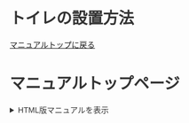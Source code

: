 # トイレの設置方法

[マニュアルトップに戻る](README.md)

# マニュアルトップページ


<details>
<summary>HTML版マニュアルを表示</summary>
  
<!DOCTYPE html>
<html lang="ja">
<head>
    <meta charset="UTF-8">
    <meta name="viewport" content="width=device-width, initial-scale=1.0">
    <title>トイレの設置手順</title>
    <style>
        body {
            font-family: 'Hiragino Sans', 'Hiragino Kaku Gothic ProN', 'Noto Sans JP', sans-serif;
            margin: 0;
            padding: 20px;
            color: #333;
            max-width: 800px;
            margin: 0 auto;
        }
        
        h1 {
            text-align: center;
            color: #333;
            margin-bottom: 20px;
            border-bottom: 1px solid #ccc;
            padding-bottom: 10px;
        }
        
        .section-container {
            display: block;
            margin-bottom: 20px;
        }
        
        .section {
            width: 100%;
            background-color: #f9f9f9;
            border-radius: 5px;
            padding: 15px;
            box-shadow: 0 1px 3px rgba(0,0,0,0.1);
            margin-bottom: 20px;
            box-sizing: border-box;
        }
        
        .section-title {
            font-size: 18px;
            color: #1a73e8;
            margin-top: 0;
            margin-bottom: 15px;
            font-weight: bold;
            background-color: #1a73e8;
            color: white;
            padding: 8px 15px;
            border-radius: 3px;
        }
        
        .step-container {
            margin-bottom: 10px;
            padding: 0 5px;
        }
        
        .step {
            display: flex;
            align-items: flex-start;
            margin-bottom: 8px;
        }
        
        .step-number {
            background-color: #1a73e8;
            color: white;
            width: 24px;
            height: 24px;
            border-radius: 50%;
            display: flex;
            justify-content: center;
            align-items: center;
            margin-right: 10px;
            flex-shrink: 0;
            font-size: 14px;
        }
        
        .step-content {
            flex: 1;
        }
        
        .tools-materials {
            display: block;
            margin-bottom: 20px;
        }
        
        .tools-materials-section {
            width: 100%;
            background-color: #f9f9f9;
            border-radius: 5px;
            padding: 15px;
            box-shadow: 0 1px 3px rgba(0,0,0,0.1);
            margin-bottom: 20px;
            box-sizing: border-box;
        }
        
        .tools-materials-title {
            font-size: 18px;
            color: #333;
            margin-top: 0;
            margin-bottom: 15px;
            font-weight: bold;
            background-color: #333;
            color: white;
            padding: 8px 15px;
            border-radius: 3px;
        }
        
        .tools-materials-list {
            display: flex;
            flex-wrap: wrap;
        }
        
        .tool-material-item {
            width: 50%;
            display: flex;
            align-items: center;
            margin-bottom: 8px;
        }
        
        .tool-material-item:before {
            content: "•";
            color: #1a73e8;
            margin-right: 8px;
            font-weight: bold;
        }
        
        .notes {
            background-color: #fef2f2;
            border-radius: 5px;
            padding: 15px;
            margin-top: 20px;
            border-left: 4px solid #dc2626;
        }
        
        .notes-title {
            font-size: 18px;
            color: #dc2626;
            margin-top: 0;
            margin-bottom: 10px;
            font-weight: bold;
        }
        
        .note-item {
            display: flex;
            align-items: flex-start;
            margin-bottom: 5px;
        }
        
        .note-item:before {
            content: "•";
            color: #dc2626;
            margin-right: 8px;
            font-weight: bold;
        }
        
        .see-more {
            text-align: right;
            color: #1a73e8;
            font-size: 14px;
            margin-top: 10px;
            cursor: pointer;
        }
    </style>
</head>
<body>
    <h1>トイレの設置手順</h1>
    
    <div class="section-container">
        <div class="section">
            <h2 class="section-title">1. 準備作業</h2>
            <div class="step-container">
                <div class="step">
                    <div class="step-number">1</div>
                    <div class="step-content">水道の元栓を閉める</div>
                </div>
                <div class="step">
                    <div class="step-number">2</div>
                    <div class="step-content">古いトイレの撤去</div>
                </div>
                <div class="step">
                    <div class="step-number">3</div>
                    <div class="step-content">床の清掃・確認</div>
                </div>
            </div>
            <div class="see-more" id="toggle-details">追加作業の詳細を見る</div>
            
            <div id="additional-details" style="display: none; margin-top: 15px;">
                <div class="section-detail">
                    <h3 style="font-size: 16px; margin-bottom: 10px; color: #333; background-color: #e6f2ff; padding: 5px 10px;">詳細な手順</h3>
                    <ul style="list-style-type: none; padding-left: 10px; margin-top: 5px;">
                        <li style="margin-bottom: 5px; font-size: 14px;">• 水道メーターを確認しておきましょう</li>
                        <li style="margin-bottom: 5px; font-size: 14px;">• 工具の準備をしておく</li>
                        <li style="margin-bottom: 5px; font-size: 14px;">• 作業スペースを確保する</li>
                        <li style="margin-bottom: 5px; font-size: 14px;">• 排水口の寸法を測定しておく</li>
                    </ul>
                </div>
                
                <div class="step-container" style="margin-top: 15px;">
                    <div class="step">
                        <div class="step-number" style="background-color: #2196F3;">1</div>
                        <div class="step-content">給水管からの水漏れがないことを確認してから、慎重に元栓を時計回りに回して閉めます</div>
                    </div>
                    <div class="step">
                        <div class="step-number" style="background-color: #2196F3;">2</div>
                        <div class="step-content">タンクの水を抜いてから、給水管を外します（水が残っている場合があります）</div>
                    </div>
                    <div class="step">
                        <div class="step-number" style="background-color: #2196F3;">3</div>
                        <div class="step-content">床のボルトカバーを外し、ナットを緩めて取り外します（古いボルトは錆びている場合があります）</div>
                    </div>
                    <div class="step">
                        <div class="step-number" style="background-color: #2196F3;">4</div>
                        <div class="step-content">トイレと床の間のコーキングをカッターなどで慎重に切り離します</div>
                    </div>
                </div>
                
                <div class="notes" style="background-color: #ffebee; padding: 10px; margin-top: 15px; border-left: 3px solid #f44336; font-size: 14px;">
                    <h4 style="margin-top: 0; margin-bottom: 5px; color: #d32f2f;">注意点</h4>
                    <div style="margin-bottom: 5px;">• 古いトイレの撤去作業は力が必要になることがあります。無理をせず二人で行うことをお勧めします。</div>
                    <div style="margin-bottom: 5px;">• 給水管や排水管を取り外す際は、床や壁を傷つけないように注意してください。</div>
                    <div style="margin-bottom: 5px;">• 古いボルトが錆びついている場合は、潤滑油を使用するか専門家に相談することをお勧めします。</div>
                </div>
                
                <div class="tips" style="background-color: #e8f5e9; padding: 10px; margin-top: 15px; border-left: 3px solid #4caf50; font-size: 14px;">
                    <h4 style="margin-top: 0; margin-bottom: 5px; color: #2e7d32;">アドバイス</h4>
                    <div style="margin-bottom: 5px;">• 作業前に写真を撮っておくと、配管の位置や接続方法を覚えておくのに役立ちます。特にトイレの裏側の配管接続は複雑な場合があります。</div>
                    <div style="margin-bottom: 5px;">• 古いワックスリングは完全に取り除き、床の排水口周辺をよく清掃してください。残留物があると新しいトイレの設置に影響します。</div>
                </div>
            </div>
            
            <script>
                document.getElementById('toggle-details').addEventListener('click', function() {
                    var details = document.getElementById('additional-details');
                    if (details.style.display === 'none') {
                        details.style.display = 'block';
                        this.textContent = '詳細を閉じる';
                    } else {
                        details.style.display = 'none';
                        this.textContent = '追加作業の詳細を見る';
                    }
                });
            </script>
        </div>
        
        <div class="section">
            <h2 class="section-title">2. 設置準備</h2>
            <div class="step-container">
                <div class="step">
                    <div class="step-number">4</div>
                    <div class="step-content">新しいトイレの設置準備</div>
                </div>
                <div class="step">
                    <div class="step-number">5</div>
                    <div class="step-content">ワックスリングの設置</div>
                </div>
            </div>
            <div class="see-more" id="toggle-details-2">追加作業の詳細を見る</div>
            
            <div id="additional-details-2" style="display: none; margin-top: 15px;">
                <div class="section-detail">
                    <h3 style="font-size: 16px; margin-bottom: 10px; color: #333; background-color: #e6f2ff; padding: 5px 10px;">詳細な手順</h3>
                    <ul style="list-style-type: none; padding-left: 10px; margin-top: 5px;">
                        <li style="margin-bottom: 5px; font-size: 14px;">• 開封前に新しいトイレの部品をすべて確認する</li>
                        <li style="margin-bottom: 5px; font-size: 14px;">• 説明書を一読しておく</li>
                        <li style="margin-bottom: 5px; font-size: 14px;">• 排水口の寸法と新しいトイレの適合を再確認</li>
                        <li style="margin-bottom: 5px; font-size: 14px;">• 床のフランジの状態を確認する</li>
                    </ul>
                </div>
                
                <div class="step-container" style="margin-top: 15px;">
                    <div class="step">
                        <div class="step-number" style="background-color: #2196F3;">1</div>
                        <div class="step-content">床のフランジ（排水口）に損傷がないか確認します。損傷がある場合は修理または交換が必要です</div>
                    </div>
                    <div class="step">
                        <div class="step-number" style="background-color: #2196F3;">2</div>
                        <div class="step-content">新しい固定ボルトをフランジの溝に差し込みます。頭を下にして正しい位置に設置してください</div>
                    </div>
                    <div class="step">
                        <div class="step-number" style="background-color: #2196F3;">3</div>
                        <div class="step-content">新しいワックスリングをフランジの上に置きます。テーパー側が上になるように設置するか、メーカーの指示に従ってください</div>
                    </div>
                    <div class="step">
                        <div class="step-number" style="background-color: #2196F3;">4</div>
                        <div class="step-content">ワックスリングは指で押さえたり形を変えたりしないでください。変形すると密閉性が損なわれます</div>
                    </div>
                </div>
                
                <div class="notes" style="background-color: #ffebee; padding: 10px; margin-top: 15px; border-left: 3px solid #f44336; font-size: 14px;">
                    <h4 style="margin-top: 0; margin-bottom: 5px; color: #d32f2f;">注意点</h4>
                    <div style="margin-bottom: 5px;">• フランジの高さが床面より低い場合、フランジエクステンダーが必要になることがあります。</div>
                    <div style="margin-bottom: 5px;">• ワックスリングは一度使用したら再利用できません。設置に失敗した場合は新しいものを使用してください。</div>
                    <div style="margin-bottom: 5px;">• 床が平らでない場合は、設置前に床の修正が必要になる場合があります。</div>
                </div>
                
                <div class="tips" style="background-color: #e8f5e9; padding: 10px; margin-top: 15px; border-left: 3px solid #4caf50; font-size: 14px;">
                    <h4 style="margin-top: 0; margin-bottom: 5px; color: #2e7d32;">アドバイス</h4>
                    <div style="margin-bottom: 5px;">• ワックスリングの代わりにゴム製のリングを使用することもできます。ゴム製リングは再利用可能で設置が簡単です。</div>
                    <div style="margin-bottom: 5px;">• 固定ボルトが動かないように、一時的にマスキングテープで固定すると作業がしやすくなります。</div>
                    <div style="margin-bottom: 5px;">• トイレ設置時に姿勢を低くするため、あらかじめ膝当てパッドを用意しておくと便利です。</div>
                </div>
            </div>
            
            <script>
                document.getElementById('toggle-details-2').addEventListener('click', function() {
                    var details = document.getElementById('additional-details-2');
                    if (details.style.display === 'none') {
                        details.style.display = 'block';
                        this.textContent = '詳細を閉じる';
                    } else {
                        details.style.display = 'none';
                        this.textContent = '追加作業の詳細を見る';
                    }
                });
            </script>
        </div>
        
        <div class="section">
            <h2 class="section-title">3. 本体設置</h2>
            <div class="step-container">
                <div class="step">
                    <div class="step-number">6</div>
                    <div class="step-content">トイレ本体の設置</div>
                </div>
                <div class="step">
                    <div class="step-number">7</div>
                    <div class="step-content">給水管の接続</div>
                </div>
                <div class="step">
                    <div class="step-number">8</div>
                    <div class="step-content">タンクと便器の接続</div>
                </div>
                <div class="step">
                    <div class="step-number">9</div>
                    <div class="step-content">固定ボルトの締め付け</div>
                </div>
            </div>
            <div class="see-more" id="toggle-details-3">追加作業の詳細を見る</div>
            
            <div id="additional-details-3" style="display: none; margin-top: 15px;">
                <div class="section-detail">
                    <h3 style="font-size: 16px; margin-bottom: 10px; color: #333; background-color: #e6f2ff; padding: 5px 10px;">詳細な手順</h3>
                    <ul style="list-style-type: none; padding-left: 10px; margin-top: 5px;">
                        <li style="margin-bottom: 5px; font-size: 14px;">• 設置前に便器とタンクの部品を確認</li>
                        <li style="margin-bottom: 5px; font-size: 14px;">• ガスケットやシールの位置を確認</li>
                        <li style="margin-bottom: 5px; font-size: 14px;">• 便器内部の固定具を準備</li>
                        <li style="margin-bottom: 5px; font-size: 14px;">• 給水管の新品への交換を検討</li>
                    </ul>
                </div>
                
                <div class="step-container" style="margin-top: 15px;">
                    <div class="step">
                        <div class="step-number" style="background-color: #2196F3;">1</div>
                        <div class="step-content">便器を慎重に固定ボルトの上に合わせます。この時、便器を前後左右に少し動かして調整し、ワックスリングに正確に合わせます</div>
                    </div>
                    <div class="step">
                        <div class="step-number" style="background-color: #2196F3;">2</div>
                        <div class="step-content">便器が正しい位置に来たら、ワックスリングの上にしっかりと押し下げて密閉します。この時、便器を強く押し付けるようにします</div>
                    </div>
                    <div class="step">
                        <div class="step-number" style="background-color: #2196F3;">3</div>
                        <div class="step-content">固定ボルトにワッシャーとナットを取り付け、交互に少しずつ締めていきます。強く締めすぎると陶器が割れる恐れがあるので注意してください</div>
                    </div>
                    <div class="step">
                        <div class="step-number" style="background-color: #2196F3;">4</div>
                        <div class="step-content">タンクのボトムガスケットを確認し、便器の給水口に合わせてタンクを設置します。取付ボルトを使用してタンクを便器に固定します</div>
                    </div>
                    <div class="step">
                        <div class="step-number" style="background-color: #2196F3;">5</div>
                        <div class="step-content">給水管を取り付ける前に、給水ナットにゴムワッシャーが正しく入っていることを確認します</div>
                    </div>
                    <div class="step">
                        <div class="step-number" style="background-color: #2196F3;">6</div>
                        <div class="step-content">給水管をタンクと給水栓に接続します。この時、給水管をねじらないように注意しながら手で締めた後、レンチで1/4回転程度締めます</div>
                    </div>
                </div>
                
                <div class="notes" style="background-color: #ffebee; padding: 10px; margin-top: 15px; border-left: 3px solid #f44336; font-size: 14px;">
                    <h4 style="margin-top: 0; margin-bottom: 5px; color: #d32f2f;">注意点</h4>
                    <div style="margin-bottom: 5px;">• 固定ボルトの締め付けは均等に行い、片側だけ強く締めないようにしてください。</div>
                    <div style="margin-bottom: 5px;">• 便器が揺れる場合は、プラスチック製のシムを使用して水平を調整してください。</div>
                    <div style="margin-bottom: 5px;">• タンクと便器の接続部からの水漏れは非常に厄介です。タンク取付け時はガスケットの位置に十分注意してください。</div>
                    <div style="margin-bottom: 5px;">• 給水管の接続部は最も水漏れが起こりやすい場所です。必要以上に締め付けるとナットが割れる恐れがあります。</div>
                </div>
                
                <div class="tips" style="background-color: #e8f5e9; padding: 10px; margin-top: 15px; border-left: 3px solid #4caf50; font-size: 14px;">
                    <h4 style="margin-top: 0; margin-bottom: 5px; color: #2e7d32;">アドバイス</h4>
                    <div style="margin-bottom: 5px;">• 便器の取り付け前に、床が水平かどうか水準器で確認しておくと良いでしょう。</div>
                    <div style="margin-bottom: 5px;">• 給水管は柔軟性のあるステンレスメッシュタイプを使用すると、取り付けが簡単で長持ちします。</div>
                    <div style="margin-bottom: 5px;">• ボルトカバーを取り付ける前に、少量のシリコングリースをボルトに塗っておくと、将来の取り外しが容易になります。</div>
                    <div style="margin-bottom: 5px;">• タンクの取り付け時は、タンク内部の部品が正しく配置されているか確認してから便器に設置してください。</div>
                </div>
            </div>
            
            <script>
                document.getElementById('toggle-details-3').addEventListener('click', function() {
                    var details = document.getElementById('additional-details-3');
                    if (details.style.display === 'none') {
                        details.style.display = 'block';
                        this.textContent = '詳細を閉じる';
                    } else {
                        details.style.display = 'none';
                        this.textContent = '追加作業の詳細を見る';
                    }
                });
            </script>
        </div>
        
        <div class="section">
            <h2 class="section-title">4. 仕上げ確認</h2>
            <div class="step-container">
                <div class="step">
                    <div class="step-number">10</div>
                    <div class="step-content">水漏れテスト</div>
                </div>
                <div class="step">
                    <div class="step-number">11</div>
                    <div class="step-content">コーキング処理</div>
                </div>
                <div class="step">
                    <div class="step-number">12</div>
                    <div class="step-content">最終確認</div>
                </div>
            </div>
            <div class="see-more" id="toggle-details-4">追加作業の詳細を見る</div>
            
            <div id="additional-details-4" style="display: none; margin-top: 15px;">
                <div class="section-detail">
                    <h3 style="font-size: 16px; margin-bottom: 10px; color: #333; background-color: #e6f2ff; padding: 5px 10px;">詳細な手順</h3>
                    <ul style="list-style-type: none; padding-left: 10px; margin-top: 5px;">
                        <li style="margin-bottom: 5px; font-size: 14px;">• 水道の元栓を開く前の最終確認</li>
                        <li style="margin-bottom: 5px; font-size: 14px;">• 接続部すべての目視確認</li>
                        <li style="margin-bottom: 5px; font-size: 14px;">• タンク内部の調整機構の確認</li>
                        <li style="margin-bottom: 5px; font-size: 14px;">• 水量調整の確認方法</li>
                    </ul>
                </div>
                
                <div class="step-container" style="margin-top: 15px;">
                    <div class="step">
                        <div class="step-number" style="background-color: #2196F3;">1</div>
                        <div class="step-content">水道の元栓をゆっくりと開きます。急に開くと水圧で接続部に負担がかかります</div>
                    </div>
                    <div class="step">
                        <div class="step-number" style="background-color: #2196F3;">2</div>
                        <div class="step-content">タンクに水が溜まる間に、給水管の接続部や便器とタンクの接続部からの水漏れがないか注意深く確認します</div>
                    </div>
                    <div class="step">
                        <div class="step-number" style="background-color: #2196F3;">3</div>
                        <div class="step-content">タンクが満水になったら、水が適切なレベルで止まるか確認します。必要に応じてフロートの位置を調整してください</div>
                    </div>
                    <div class="step">
                        <div class="step-number" style="background-color: #2196F3;">4</div>
                        <div class="step-content">トイレを数回流して、便器とフランジの接続部からの水漏れがないか確認します。漏れがあればワックスリングの再設置が必要です</div>
                    </div>
                    <div class="step">
                        <div class="step-number" style="background-color: #2196F3;">5</div>
                        <div class="step-content">水漏れがないことを確認したら、トイレの底部にシリコンコーキングを施します。ただし、トイレの後ろ側は水漏れを早期発見できるようにコーキングしないことをお勧めします</div>
                    </div>
                    <div class="step">
                        <div class="step-number" style="background-color: #2196F3;">6</div>
                        <div class="step-content">コーキングが乾いたら、ボルトカバーを設置し、便座を取り付けて作業完了です</div>
                    </div>
                </div>
                
                <div class="notes" style="background-color: #ffebee; padding: 10px; margin-top: 15px; border-left: 3px solid #f44336; font-size: 14px;">
                    <h4 style="margin-top: 0; margin-bottom: 5px; color: #d32f2f;">注意点</h4>
                    <div style="margin-bottom: 5px;">• 水漏れの確認は十分な時間をかけて行ってください。微小な水漏れが後々大きな問題になることがあります。</div>
                    <div style="margin-bottom: 5px;">• コーキングは防水性と抗菌性のあるシリコン製のものを使用してください。</div>
                    <div style="margin-bottom: 5px;">• コーキング後は24時間程度使用を控え、完全に乾燥させてください。</div>
                    <div style="margin-bottom: 5px;">• タンク内の水位が高すぎると、オーバーフロー管から水が漏れることがあります。適切な水位に調整してください。</div>
                </div>
                
                <div class="tips" style="background-color: #e8f5e9; padding: 10px; margin-top: 15px; border-left: 3px solid #4caf50; font-size: 14px;">
                    <h4 style="margin-top: 0; margin-bottom: 5px; color: #2e7d32;">アドバイス</h4>
                    <div style="margin-bottom: 5px;">• コーキングを綺麗に仕上げるには、コーキングガンで線を引いた後、水で濡らした指でなぞると滑らかになります。</div>
                    <div style="margin-bottom: 5px;">• 設置完了後、トイレットペーパーを一枚便器内に置いて流してみると、水流の強さを確認できます。</div>
                    <div style="margin-bottom: 5px;">• 新しいトイレの取扱説明書は保管しておき、将来のメンテナンスや部品交換の際に参照できるようにしておくと便利です。</div>
                    <div style="margin-bottom: 5px;">• 設置後1週間程度は定期的に水漏れがないか確認することをお勧めします。特に便器の底部は注意深く観察してください。</div>
                </div>
            </div>
            
            <script>
                document.getElementById('toggle-details-4').addEventListener('click', function() {
                    var details = document.getElementById('additional-details-4');
                    if (details.style.display === 'none') {
                        details.style.display = 'block';
                        this.textContent = '詳細を閉じる';
                    } else {
                        details.style.display = 'none';
                        this.textContent = '追加作業の詳細を見る';
                    }
                });
            </script>
        </div>
    </div>
    
    <div class="tools-materials-section">
        <h2 class="tools-materials-title">必要な工具</h2>
        <div class="tools-materials-list">
            <div class="tool-material-item">モンキーレンチ</div>
            <div class="tool-material-item">スパナ</div>
            <div class="tool-material-item">ドライバー</div>
            <div class="tool-material-item">コーキングガン</div>
            <div class="tool-material-item">パテナイフ</div>
        </div>
    </div>
    
    <div class="tools-materials-section">
        <h2 class="tools-materials-title">必要な材料</h2>
        <div class="tools-materials-list">
            <div class="tool-material-item">トイレ一式</div>
            <div class="tool-material-item">ワックスリング</div>
            <div class="tool-material-item">シリコンコーキング</div>
            <div class="tool-material-item">給水管</div>
            <div class="tool-material-item">固定ボルト</div>
        </div>
    </div>
    
    <div class="notes">
        <h2 class="notes-title">注意事項</h2>
        <div class="note-item">水道の元栓を必ず閉める</div>
        <div class="note-item">重いトイレは二人で持つ</div>
        <div class="note-item">水漏れを必ず確認</div>
        <div class="note-item">不安な場合は専門業者に依頼</div>
    </div>
</body>
</html>
